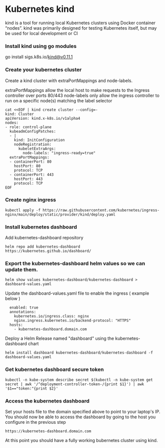 # Kubernetes kind
kind is a tool for running local Kubernetes clusters using Docker container “nodes”.
kind was primarily designed for testing Kubernetes itself, but may be used for local development or CI

### Install kind using go modules
go install sigs.k8s.io/kind@v0.11.1

### Create your kubernetes cluster
Create a kind cluster with extraPortMappings and node-labels.

extraPortMappings allow the local host to make requests to the Ingress controller over ports 80/443
node-labels only allow the ingress controller to run on a specific node(s) matching the label selector
```
cat <<EOF | kind create cluster --config=-
kind: Cluster
apiVersion: kind.x-k8s.io/v1alpha4
nodes:
- role: control-plane
  kubeadmConfigPatches:
  - |
    kind: InitConfiguration
    nodeRegistration:
      kubeletExtraArgs:
        node-labels: "ingress-ready=true"
  extraPortMappings:
  - containerPort: 80
    hostPort: 80
    protocol: TCP
  - containerPort: 443
    hostPort: 443
    protocol: TCP
EOF
```

### Create nginx ingress
```
kubectl apply -f https://raw.githubusercontent.com/kubernetes/ingress-nginx/main/deploy/static/provider/kind/deploy.yaml
```

### Install kubernetes dashboard
Add kubernetes-dashboard repository
```
helm repo add kubernetes-dashboard https://kubernetes.github.io/dashboard/
```

### Export the kubernetes-dashboard helm values so we can update them.
```
helm show values kubernetes-dashboard/kubernetes-dashboard > dashboard-values.yaml
```

Update the dashboard-values.yaml file to enable the ingress ( example below )
```ingress:
  enabled: true
  annotations:
    kubernetes.io/ingress.class: nginx
    nginx.ingress.kubernetes.io/backend-protocol: "HTTPS"
  hosts:
    - kubernetes-dashboard.domain.com
```

Deploy a Helm Release named "dashboard" using the kubernetes-dashboard chart
```
helm install dashboard kubernetes-dashboard/kubernetes-dashboard -f dashboard-values.yaml
```

### Get kubernetes dashboard secure token
```
kubectl -n kube-system describe secret $(kubectl -n kube-system get secret | awk '/^deployment-controller-token-/{print $1}') | awk '$1=="token:"{print $2}'
```

### Access the kubernetes dashboard
Set your hosts file to the domain specified above to point to your laptop's IP.
You should now be able to access the dashboard by going to the host you configure in the previous step
```
https://kubernetes-dashboard.domain.com
```

At this point you should have a fully working bubernetes cluster using kind.
